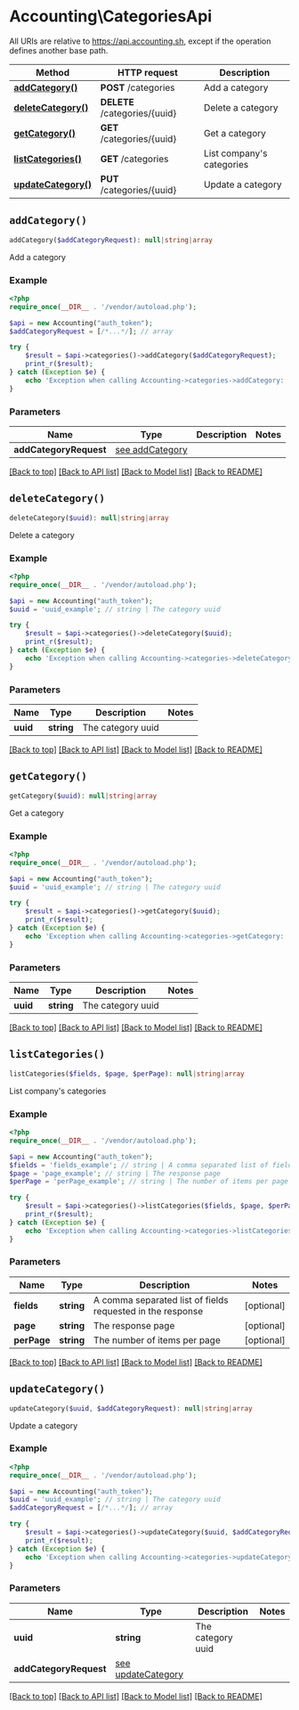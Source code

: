 # Accounting\CategoriesApi

All URIs are relative to https://api.accounting.sh, except if the operation defines another base path.

| Method | HTTP request | Description |
| ------------- | ------------- | ------------- |
| [**addCategory()**](CategoriesApi.md#addCategory) | **POST** /categories | Add a category |
| [**deleteCategory()**](CategoriesApi.md#deleteCategory) | **DELETE** /categories/{uuid} | Delete a category |
| [**getCategory()**](CategoriesApi.md#getCategory) | **GET** /categories/{uuid} | Get a category |
| [**listCategories()**](CategoriesApi.md#listCategories) | **GET** /categories | List company&#39;s categories |
| [**updateCategory()**](CategoriesApi.md#updateCategory) | **PUT** /categories/{uuid} | Update a category |


## `addCategory()`

```php
addCategory($addCategoryRequest): null|string|array
```

Add a category

### Example

```php
<?php
require_once(__DIR__ . '/vendor/autoload.php');

$api = new Accounting("auth_token");
$addCategoryRequest = [/*...*/]; // array

try {
    $result = $api->categories()->addCategory($addCategoryRequest);
    print_r($result);
} catch (Exception $e) {
    echo 'Exception when calling Accounting->categories->addCategory: ', $e->getMessage(), PHP_EOL;
}

```

### Parameters

| Name | Type | Description  | Notes |
| ------------- | ------------- | ------------- | ------------- |
| **addCategoryRequest** | [see addCategory](https://api.accounting.sh/swagger.html#operation/addCategory)|  | |

[[Back to top]](#) [[Back to API list]](../../README.md#endpoints)
[[Back to Model list]](../../README.md#models)
[[Back to README]](../../README.md)

## `deleteCategory()`

```php
deleteCategory($uuid): null|string|array
```

Delete a category

### Example

```php
<?php
require_once(__DIR__ . '/vendor/autoload.php');

$api = new Accounting("auth_token");
$uuid = 'uuid_example'; // string | The category uuid

try {
    $result = $api->categories()->deleteCategory($uuid);
    print_r($result);
} catch (Exception $e) {
    echo 'Exception when calling Accounting->categories->deleteCategory: ', $e->getMessage(), PHP_EOL;
}

```

### Parameters

| Name | Type | Description  | Notes |
| ------------- | ------------- | ------------- | ------------- |
| **uuid** | **string**| The category uuid | |

[[Back to top]](#) [[Back to API list]](../../README.md#endpoints)
[[Back to Model list]](../../README.md#models)
[[Back to README]](../../README.md)

## `getCategory()`

```php
getCategory($uuid): null|string|array
```

Get a category

### Example

```php
<?php
require_once(__DIR__ . '/vendor/autoload.php');

$api = new Accounting("auth_token");
$uuid = 'uuid_example'; // string | The category uuid

try {
    $result = $api->categories()->getCategory($uuid);
    print_r($result);
} catch (Exception $e) {
    echo 'Exception when calling Accounting->categories->getCategory: ', $e->getMessage(), PHP_EOL;
}

```

### Parameters

| Name | Type | Description  | Notes |
| ------------- | ------------- | ------------- | ------------- |
| **uuid** | **string**| The category uuid | |

[[Back to top]](#) [[Back to API list]](../../README.md#endpoints)
[[Back to Model list]](../../README.md#models)
[[Back to README]](../../README.md)

## `listCategories()`

```php
listCategories($fields, $page, $perPage): null|string|array
```

List company's categories

### Example

```php
<?php
require_once(__DIR__ . '/vendor/autoload.php');

$api = new Accounting("auth_token");
$fields = 'fields_example'; // string | A comma separated list of fields requested in the response
$page = 'page_example'; // string | The response page
$perPage = 'perPage_example'; // string | The number of items per page

try {
    $result = $api->categories()->listCategories($fields, $page, $perPage);
    print_r($result);
} catch (Exception $e) {
    echo 'Exception when calling Accounting->categories->listCategories: ', $e->getMessage(), PHP_EOL;
}

```

### Parameters

| Name | Type | Description  | Notes |
| ------------- | ------------- | ------------- | ------------- |
| **fields** | **string**| A comma separated list of fields requested in the response | [optional] |
| **page** | **string**| The response page | [optional] |
| **perPage** | **string**| The number of items per page | [optional] |

[[Back to top]](#) [[Back to API list]](../../README.md#endpoints)
[[Back to Model list]](../../README.md#models)
[[Back to README]](../../README.md)

## `updateCategory()`

```php
updateCategory($uuid, $addCategoryRequest): null|string|array
```

Update a category

### Example

```php
<?php
require_once(__DIR__ . '/vendor/autoload.php');

$api = new Accounting("auth_token");
$uuid = 'uuid_example'; // string | The category uuid
$addCategoryRequest = [/*...*/]; // array

try {
    $result = $api->categories()->updateCategory($uuid, $addCategoryRequest);
    print_r($result);
} catch (Exception $e) {
    echo 'Exception when calling Accounting->categories->updateCategory: ', $e->getMessage(), PHP_EOL;
}

```

### Parameters

| Name | Type | Description  | Notes |
| ------------- | ------------- | ------------- | ------------- |
| **uuid** | **string**| The category uuid | |
| **addCategoryRequest** | [see updateCategory](https://api.accounting.sh/swagger.html#operation/updateCategory)|  | |

[[Back to top]](#) [[Back to API list]](../../README.md#endpoints)
[[Back to Model list]](../../README.md#models)
[[Back to README]](../../README.md)
